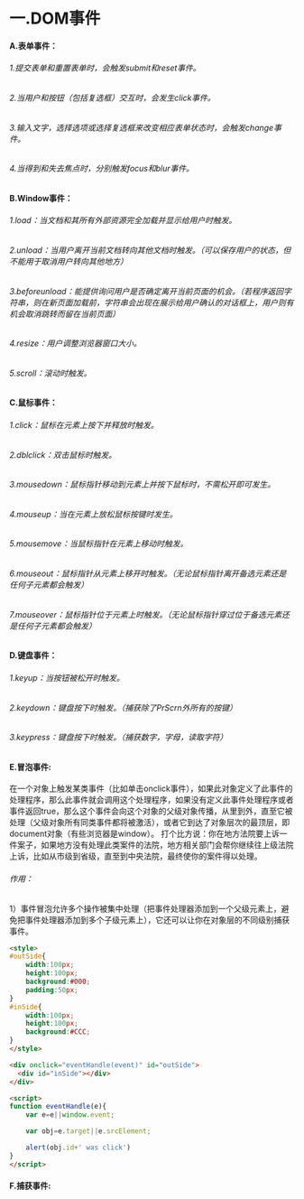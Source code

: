 # 一.DOM事件
#### A.表单事件：
###### 1.提交表单和重置表单时，会触发submit和reset事件。
###### 2.当用户和按钮（包括复选框）交互时，会发生click事件。
###### 3.输入文字，选择选项或选择复选框来改变相应表单状态时，会触发change事件。
###### 4.当得到和失去焦点时，分别触发focus和blur事件。
#### B.Window事件：
###### 1.load：当文档和其所有外部资源完全加载并显示给用户时触发。
###### 2.unload：当用户离开当前文档转向其他文档时触发。（可以保存用户的状态，但不能用于取消用户转向其他地方）
###### 3.beforeunload：能提供询问用户是否确定离开当前页面的机会。（若程序返回字符串，则在新页面加载前，字符串会出现在展示给用户确认的对话框上，用户则有机会取消跳转而留在当前页面）
###### 4.resize：用户调整浏览器窗口大小。
###### 5.scroll：滚动时触发。
#### C.鼠标事件：
###### 1.click：鼠标在元素上按下并释放时触发。
###### 2.dblclick：双击鼠标时触发。
###### 3.mousedown：鼠标指针移动到元素上并按下鼠标时，不需松开即可发生。
###### 4.mouseup：当在元素上放松鼠标按键时发生。
###### 5.mousemove：当鼠标指针在元素上移动时触发。
###### 6.mouseout：鼠标指针从元素上移开时触发。（无论鼠标指针离开备选元素还是任何子元素都会触发）
###### 7.mouseover：鼠标指针位于元素上时触发。（无论鼠标指针穿过位于备选元素还是任何子元素都会触发）
#### D.键盘事件：
###### 1.keyup：当按钮被松开时触发。
###### 2.keydown：键盘按下时触发。（捕获除了PrScrn外所有的按键）
###### 3.keypress：键盘按下时触发。（捕获数字，字母，读取字符）
#### E.冒泡事件:
在一个对象上触发某类事件（比如单击onclick事件），如果此对象定义了此事件的处理程序，那么此事件就会调用这个处理程序，如果没有定义此事件处理程序或者事件返回true，那么这个事件会向这个对象的父级对象传播，从里到外，直至它被处理（父级对象所有同类事件都将被激活），或者它到达了对象层次的最顶层，即document对象（有些浏览器是window）。
打个比方说：你在地方法院要上诉一件案子，如果地方没有处理此类案件的法院，地方相关部门会帮你继续往上级法院上诉，比如从市级到省级，直至到中央法院，最终使你的案件得以处理。
###### 作用：
1）事件冒泡允许多个操作被集中处理（把事件处理器添加到一个父级元素上，避免把事件处理器添加到多个子级元素上），它还可以让你在对象层的不同级别捕获事件。

```html
<style>
#outSide{
    width:100px;
    height:100px;
    background:#000;
    padding:50px;
}
#inSide{
    width:100px;
    height:100px;
    background:#CCC;
}
</style>

<div onclick="eventHandle(event)" id="outSide">
  <div id="inSide"></div>
</div>

<script>
function eventHandle(e){
    var e=e||window.event;

    var obj=e.target||e.srcElement;

    alert(obj.id+' was click')
}
</script>
```

#### F.捕获事件:







